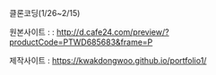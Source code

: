 클론코딩(1/26~2/15)

원본사이트 : : http://d.cafe24.com/preview/?productCode=PTWD685683&frame=P </br>

제작사이트 : https://kwakdongwoo.github.io/portfolio1/
